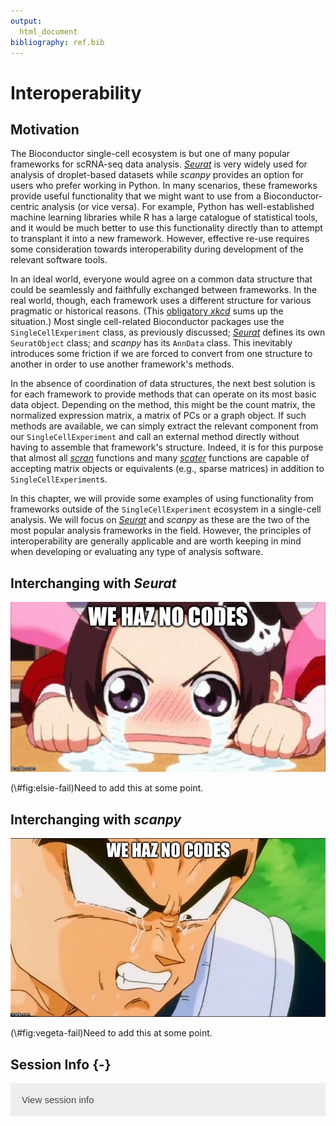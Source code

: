 ```yaml
---
output:
  html_document
bibliography: ref.bib
---
```


# Interoperability

<script>
document.addEventListener("click", function (event) {
    if (event.target.classList.contains("rebook-collapse")) {
        event.target.classList.toggle("active");
        var content = event.target.nextElementSibling;
        if (content.style.display === "block") {
            content.style.display = "none";
        } else {
            content.style.display = "block";
        }
    }
})
</script>

<style>
.rebook-collapse {
  background-color: #eee;
  color: #444;
  cursor: pointer;
  padding: 18px;
  width: 100%;
  border: none;
  text-align: left;
  outline: none;
  font-size: 15px;
}

.rebook-content {
  padding: 0 18px;
  display: none;
  overflow: hidden;
  background-color: #f1f1f1;
}
</style>

## Motivation

The Bioconductor single-cell ecosystem is but one of many popular frameworks for scRNA-seq data analysis.
*[Seurat](https://CRAN.R-project.org/package=Seurat)* is very widely used for analysis of droplet-based datasets while _scanpy_ provides an option for users who prefer working in Python.
In many scenarios, these frameworks provide useful functionality that we might want to use from a Bioconductor-centric analysis (or vice versa).
For example, Python has well-established machine learning libraries while R has a large catalogue of statistical tools, and it would be much better to use this functionality directly than to attempt to transplant it into a new framework.
However, effective re-use requires some consideration towards interoperability during development of the relevant software tools.

In an ideal world, everyone would agree on a common data structure that could be seamlessly and faithfully exchanged between frameworks.
In the real world, though, each framework uses a different structure for various pragmatic or historical reasons.
(This [obligatory _xkcd_](https://xkcd.com/927/) sums up the situation.)
Most single cell-related Bioconductor packages use the `SingleCellExperiment` class, as previously discussed; *[Seurat](https://CRAN.R-project.org/package=Seurat)* defines its own `SeuratObject` class; and _scanpy_ has its `AnnData` class.
This inevitably introduces some friction if we are forced to convert from one structure to another in order to use another framework's methods.

In the absence of coordination of data structures, the next best solution is for each framework to provide methods that can operate on its most basic data object.
Depending on the method, this might be the count matrix, the normalized expression matrix, a matrix of PCs or a graph object.
If such methods are available, we can simply extract the relevant component from our `SingleCellExperiment` and call an external method directly without having to assemble that framework's structure.
Indeed, it is for this purpose that almost all *[scran](https://bioconductor.org/packages/3.12/scran)* functions and many *[scater](https://bioconductor.org/packages/3.12/scater)* functions are capable of accepting matrix objects or equivalents (e.g., sparse matrices) in addition to `SingleCellExperiment`s.

In this chapter, we will provide some examples of using functionality from frameworks outside of the `SingleCellExperiment` ecosystem in a single-cell analysis.
We will focus on *[Seurat](https://CRAN.R-project.org/package=Seurat)* and _scanpy_ as these are the two of the most popular analysis frameworks in the field. 
However, the principles of interoperability are generally applicable and are worth keeping in mind when developing or evaluating any type of analysis software. 

## Interchanging with _Seurat_

<div class="figure">
<img src="https://raw.githubusercontent.com/Bioconductor/OSCABase/images/images/placeholder_elsie.jpg" alt="Need to add this at some point."  />
<p class="caption">(\#fig:elsie-fail)Need to add this at some point.</p>
</div>

## Interchanging with _scanpy_

<div class="figure">
<img src="https://raw.githubusercontent.com/Bioconductor/OSCABase/images/images/placeholder_vegeta.jpg" alt="Need to add this at some point."  />
<p class="caption">(\#fig:vegeta-fail)Need to add this at some point.</p>
</div>

## Session Info {-}

<button class="rebook-collapse">View session info</button>
<div class="rebook-content">
```
R version 4.0.0 Patched (2020-05-01 r78341)
Platform: x86_64-pc-linux-gnu (64-bit)
Running under: Ubuntu 18.04.5 LTS

Matrix products: default
BLAS:   /home/luna/Software/R/R-4-0-branch-dev/lib/libRblas.so
LAPACK: /home/luna/Software/R/R-4-0-branch-dev/lib/libRlapack.so

locale:
 [1] LC_CTYPE=en_US.UTF-8       LC_NUMERIC=C              
 [3] LC_TIME=en_US.UTF-8        LC_COLLATE=en_US.UTF-8    
 [5] LC_MONETARY=en_US.UTF-8    LC_MESSAGES=en_US.UTF-8   
 [7] LC_PAPER=en_US.UTF-8       LC_NAME=C                 
 [9] LC_ADDRESS=C               LC_TELEPHONE=C            
[11] LC_MEASUREMENT=en_US.UTF-8 LC_IDENTIFICATION=C       

attached base packages:
[1] stats     graphics  grDevices utils     datasets  methods   base     

other attached packages:
[1] BiocStyle_2.17.0 rebook_0.99.4   

loaded via a namespace (and not attached):
 [1] bookdown_0.20       codetools_0.2-16    XML_3.99-0.5       
 [4] ps_1.3.4            digest_0.6.25       stats4_4.0.0       
 [7] magrittr_1.5        evaluate_0.14       highr_0.8          
[10] graph_1.67.1        rlang_0.4.7         stringi_1.4.6      
[13] callr_3.4.3         rmarkdown_2.3       tools_4.0.0        
[16] stringr_1.4.0       processx_3.4.3      parallel_4.0.0     
[19] xfun_0.16           yaml_2.2.1          compiler_4.0.0     
[22] BiocGenerics_0.35.4 BiocManager_1.30.10 htmltools_0.5.0    
[25] CodeDepends_0.6.5   knitr_1.29         
```
</div>
